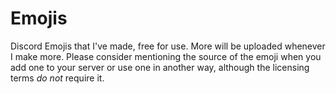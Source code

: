 # Emojis
Discord Emojis that I've made, free for use. More will be uploaded whenever I make more. Please consider mentioning the source of the emoji when you add one to your server or use one in another way, although the licensing terms *do not* require it.
